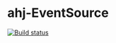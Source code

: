 # ahj-EventSource
[![Build status](https://ci.appveyor.com/api/projects/status/x25m3n65ko9lhhuj?svg=true)](https://ci.appveyor.com/project/FerzGT/ahj-eventsource)